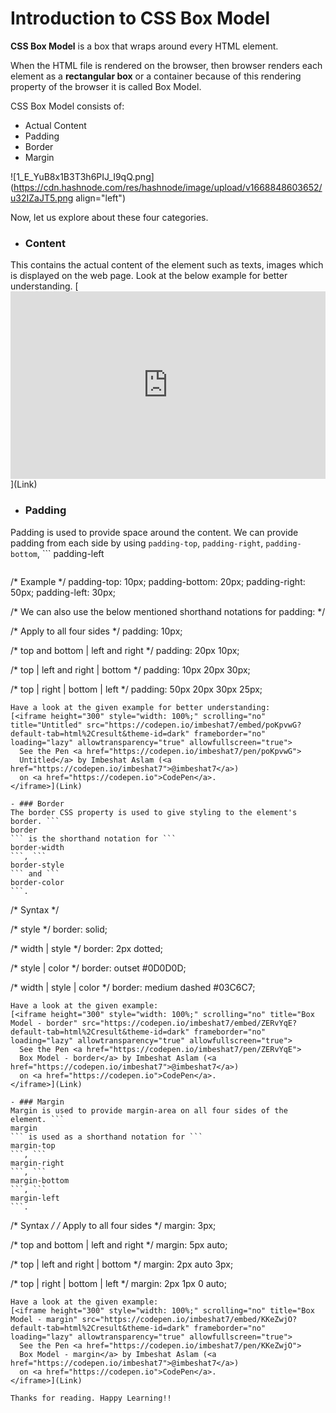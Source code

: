 # Introduction to CSS Box Model

**CSS Box Model** is a box that wraps around every HTML element. 

When the HTML file is rendered on the browser, then browser renders each element as a **rectangular box** or a container because of this rendering property of the browser it is called Box Model.

CSS Box Model consists of:
- Actual Content
- Padding
- Border
- Margin

![1_E_YuB8x1B3T3h6PIJ_I9qQ.png](https://cdn.hashnode.com/res/hashnode/image/upload/v1668848603652/u32IZaJT5.png align="left")

Now, let us explore about these four categories.

- ### Content
This contains the actual content of the element such as texts, images which is displayed on the web page. Look at the below example for better understanding.
[<iframe height="300" style="width: 100%;" scrolling="no" title="Box Model - Content" src="https://codepen.io/imbeshat7/embed/NWzXWQy?default-tab=html%2Cresult&theme-id=dark" frameborder="no" loading="lazy" allowtransparency="true" allowfullscreen="true">
  See the Pen <a href="https://codepen.io/imbeshat7/pen/NWzXWQy">
  Box Model - Content</a> by Imbeshat Aslam (<a href="https://codepen.io/imbeshat7">@imbeshat7</a>)
  on <a href="https://codepen.io">CodePen</a>.
</iframe>](Link)

- ### Padding
Padding is used to provide space around the content. We can provide padding from each side by using ```
padding-top
```, ```
padding-right
```, ```
padding-bottom
```, ```
padding-left
```.

```
/* Example */
padding-top: 10px;
padding-bottom: 20px;
padding-right: 50px;
padding-left: 30px;

/* We can also use the below mentioned shorthand notations for padding: */ 

/* Apply to all four sides */
padding: 10px;

/* top and bottom | left and right */
padding: 20px 10px;

/* top | left and right | bottom */
padding: 10px 20px 30px;

/* top | right | bottom | left */
padding: 50px 20px 30px 25px;
```
Have a look at the given example for better understanding:
[<iframe height="300" style="width: 100%;" scrolling="no" title="Untitled" src="https://codepen.io/imbeshat7/embed/poKpvwG?default-tab=html%2Cresult&theme-id=dark" frameborder="no" loading="lazy" allowtransparency="true" allowfullscreen="true">
  See the Pen <a href="https://codepen.io/imbeshat7/pen/poKpvwG">
  Untitled</a> by Imbeshat Aslam (<a href="https://codepen.io/imbeshat7">@imbeshat7</a>)
  on <a href="https://codepen.io">CodePen</a>.
</iframe>](Link)

- ### Border
The border CSS property is used to give styling to the element's border. ```
border
``` is the shorthand notation for ```
border-width
```, ```
border-style
``` and ```
border-color
```.

```
/* Syntax */

/* style */
border: solid;

/* width | style */
border: 2px dotted;

/* style | color */
border: outset #0D0D0D;

/* width | style | color */
border: medium dashed #03C6C7;
```
Have a look at the given example:
[<iframe height="300" style="width: 100%;" scrolling="no" title="Box Model - border" src="https://codepen.io/imbeshat7/embed/ZERvYqE?default-tab=html%2Cresult&theme-id=dark" frameborder="no" loading="lazy" allowtransparency="true" allowfullscreen="true">
  See the Pen <a href="https://codepen.io/imbeshat7/pen/ZERvYqE">
  Box Model - border</a> by Imbeshat Aslam (<a href="https://codepen.io/imbeshat7">@imbeshat7</a>)
  on <a href="https://codepen.io">CodePen</a>.
</iframe>](Link)

- ### Margin
Margin is used to provide margin-area on all four sides of the element. ```
margin
``` is used as a shorthand notation for ```
margin-top
```, ```
margin-right
```, ```
margin-bottom
```, ```
margin-left
```.

```
/* Syntax */
/* Apply to all four sides */
margin: 3px;

/* top and bottom | left and right */
margin: 5px auto;

/* top | left and right | bottom */
margin: 2px auto 3px;

/* top | right | bottom | left */
margin: 2px 1px 0 auto;
```
Have a look at the given example:
[<iframe height="300" style="width: 100%;" scrolling="no" title="Box Model - margin" src="https://codepen.io/imbeshat7/embed/KKeZwjO?default-tab=html%2Cresult&theme-id=dark" frameborder="no" loading="lazy" allowtransparency="true" allowfullscreen="true">
  See the Pen <a href="https://codepen.io/imbeshat7/pen/KKeZwjO">
  Box Model - margin</a> by Imbeshat Aslam (<a href="https://codepen.io/imbeshat7">@imbeshat7</a>)
  on <a href="https://codepen.io">CodePen</a>.
</iframe>](Link)

Thanks for reading. Happy Learning!!








